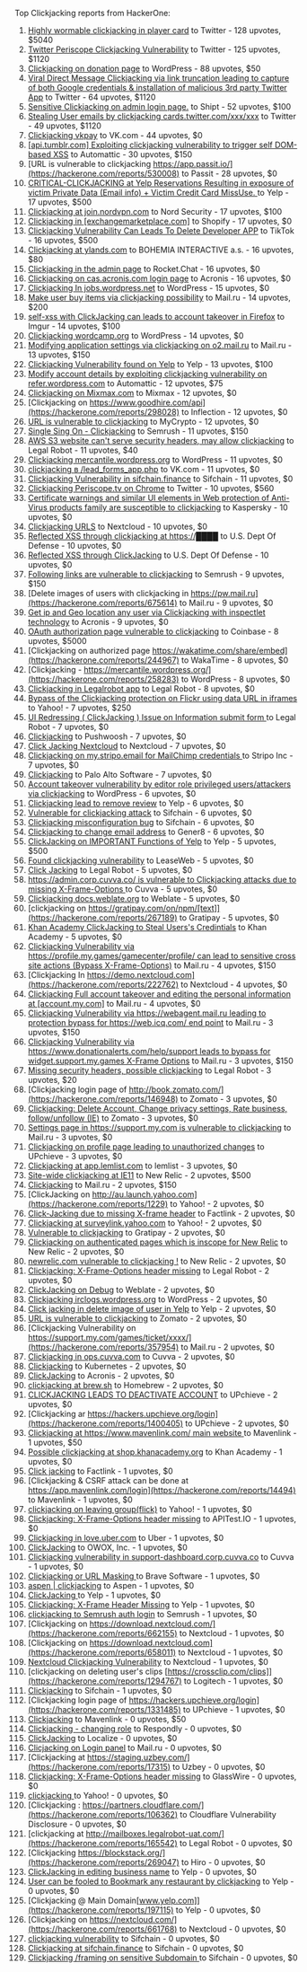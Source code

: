 Top Clickjacking reports from HackerOne:

1. [Highly wormable clickjacking in player card](https://hackerone.com/reports/85624) to Twitter - 128 upvotes, $5040
2. [Twitter Periscope Clickjacking Vulnerability](https://hackerone.com/reports/591432) to Twitter - 125 upvotes, $1120
3. [Clickjacking on donation page](https://hackerone.com/reports/921709) to WordPress - 88 upvotes, $50
4. [Viral Direct Message Clickjacking via link truncation leading to capture of both Google credentials & installation of malicious 3rd party Twitter App](https://hackerone.com/reports/643274) to Twitter - 64 upvotes, $1120
5. [Sensitive Clickjacking on admin login page.](https://hackerone.com/reports/389145) to Shipt - 52 upvotes, $100
6. [Stealing User emails by clickjacking cards.twitter.com/xxx/xxx](https://hackerone.com/reports/154963) to Twitter - 49 upvotes, $1120
7. [Clickjacking vkpay](https://hackerone.com/reports/374817) to VK.com - 44 upvotes, $0
8. [[api.tumblr.com] Exploiting clickjacking vulnerability to trigger self DOM-based XSS](https://hackerone.com/reports/953579) to Automattic - 30 upvotes, $150
9. [URL is vulnerable to clickjacking  https://app.passit.io/](https://hackerone.com/reports/530008) to Passit - 28 upvotes, $0
10. [CRITICAL-CLICKJACKING at Yelp Reservations Resulting in exposure of victim Private Data (Email info) + Victim Credit Card MissUse. ](https://hackerone.com/reports/355859) to Yelp - 17 upvotes, $500
11. [Clickjacking at join.nordvpn.com](https://hackerone.com/reports/765955) to Nord Security - 17 upvotes, $100
12. [Clickjacking in [exchangemarketplace.com]](https://hackerone.com/reports/658217) to Shopify - 17 upvotes, $0
13. [Clickjacking Vulnerability Can Leads To Delete Developer APP](https://hackerone.com/reports/1416612) to TikTok - 16 upvotes, $500
14. [Clickjacking at ylands.com](https://hackerone.com/reports/405342) to BOHEMIA INTERACTIVE a.s. - 16 upvotes, $80
15. [Clickjacking in the admin page](https://hackerone.com/reports/728004) to Rocket.Chat - 16 upvotes, $0
16. [Clickjacking on cas.acronis.com login page](https://hackerone.com/reports/971234) to Acronis - 16 upvotes, $0
17. [Clickjacking In jobs.wordpress.net](https://hackerone.com/reports/223024) to WordPress - 15 upvotes, $0
18. [Make user buy items via clickjacking possibility](https://hackerone.com/reports/471967) to Mail.ru - 14 upvotes, $200
19. [self-xss with ClickJacking can leads to account takeover in Firefox](https://hackerone.com/reports/892289) to Imgur - 14 upvotes, $100
20. [Clickjacking wordcamp.org](https://hackerone.com/reports/230581) to WordPress - 14 upvotes, $0
21. [Modifying application settings via clickjacking on o2.mail.ru](https://hackerone.com/reports/355774) to Mail.ru - 13 upvotes, $150
22. [Clickjacking Vulnerability found on Yelp](https://hackerone.com/reports/214087) to Yelp - 13 upvotes, $100
23. [Modify account details by exploiting clickjacking vulnerability on refer.wordpress.com](https://hackerone.com/reports/765355) to Automattic - 12 upvotes, $75
24. [Clickjacking on Mixmax.com](https://hackerone.com/reports/234713) to Mixmax - 12 upvotes, $0
25. [Clickjacking on https://www.goodhire.com/api](https://hackerone.com/reports/298028) to Inflection - 12 upvotes, $0
26. [URL is vulnerable to clickjacking](https://hackerone.com/reports/712376) to MyCrypto - 12 upvotes, $0
27. [Single Sing On - Clickjacking](https://hackerone.com/reports/299009) to Semrush - 11 upvotes, $150
28. [AWS S3 website can't serve security headers, may allow clickjacking](https://hackerone.com/reports/149572) to Legal Robot - 11 upvotes, $40
29. [Clickjacking mercantile.wordpress.org](https://hackerone.com/reports/264125) to WordPress - 11 upvotes, $0
30. [clickjacking в /lead_forms_app.php](https://hackerone.com/reports/294334) to VK.com - 11 upvotes, $0
31. [Clickjacking Vulnerability in sifchain.finance](https://hackerone.com/reports/1185949) to Sifchain - 11 upvotes, $0
32. [Clickjacking Periscope.tv on Chrome](https://hackerone.com/reports/198622) to Twitter - 10 upvotes, $560
33. [Certificate warnings and similar UI elements in Web protection of Anti-Virus products family are susceptible to clickjacking](https://hackerone.com/reports/463695) to Kaspersky - 10 upvotes, $0
34. [Clickjacking URLS](https://hackerone.com/reports/1039805) to Nextcloud - 10 upvotes, $0
35. [Reflected XSS through clickjacking at https://████](https://hackerone.com/reports/1149144) to U.S. Dept Of Defense - 10 upvotes, $0
36. [Reflected XSS through ClickJacking](https://hackerone.com/reports/1171403) to U.S. Dept Of Defense - 10 upvotes, $0
37. [Following links are vulnerable to clickjacking](https://hackerone.com/reports/289246) to Semrush - 9 upvotes, $150
38. [Delete images of users  with clickjacking in https://pw.mail.ru](https://hackerone.com/reports/675614) to Mail.ru - 9 upvotes, $0
39. [Get ip and Geo location any user via Clickjacking with inspectlet technology](https://hackerone.com/reports/998555) to Acronis - 9 upvotes, $0
40. [OAuth authorization page vulnerable to clickjacking](https://hackerone.com/reports/65825) to Coinbase - 8 upvotes, $5000
41. [Clickjacking on authorized page https://wakatime.com/share/embed](https://hackerone.com/reports/244967) to WakaTime - 8 upvotes, $0
42. [Clickjacking - https://mercantile.wordpress.org/](https://hackerone.com/reports/258283) to WordPress - 8 upvotes, $0
43. [Clickjacking in Legalrobot app](https://hackerone.com/reports/270454) to Legal Robot - 8 upvotes, $0
44. [Bypass of the Clickjacking protection on Flickr using data URL in iframes](https://hackerone.com/reports/7264) to Yahoo! - 7 upvotes, $250
45. [UI Redressing ( ClickJacking ) Issue on Information submit form ](https://hackerone.com/reports/163753) to Legal Robot - 7 upvotes, $0
46. [Clickjacking](https://hackerone.com/reports/200419) to Pushwoosh - 7 upvotes, $0
47. [Click Jacking Nextcloud](https://hackerone.com/reports/347782) to Nextcloud - 7 upvotes, $0
48. [Clickjacking on my.stripo.email for MailChimp credentials ](https://hackerone.com/reports/737625) to Stripo Inc - 7 upvotes, $0
49. [ Clickjacking](https://hackerone.com/reports/688546) to Palo Alto Software - 7 upvotes, $0
50. [Account takeover vulnerability by editor role privileged users/attackers via clickjacking](https://hackerone.com/reports/388254) to WordPress - 6 upvotes, $0
51. [Clickjacking lead to remove review](https://hackerone.com/reports/965141) to Yelp - 6 upvotes, $0
52. [Vulnerable for clickjacking attack](https://hackerone.com/reports/1188639) to Sifchain - 6 upvotes, $0
53. [Clickjacking misconfiguration bug](https://hackerone.com/reports/1176104) to Sifchain - 6 upvotes, $0
54. [Clickjacking to change email address](https://hackerone.com/reports/783191) to Gener8 - 6 upvotes, $0
55. [ClickJacking on IMPORTANT Functions of Yelp](https://hackerone.com/reports/305128) to Yelp - 5 upvotes, $500
56. [Found clickjacking vulnerability](https://hackerone.com/reports/119828) to LeaseWeb - 5 upvotes, $0
57. [Click Jacking](https://hackerone.com/reports/163888) to Legal Robot - 5 upvotes, $0
58. [https://admin.corp.cuvva.co/ is vulnerable to Clickjacking attacks due to missing X-Frame-Options ](https://hackerone.com/reports/231434) to Cuvva - 5 upvotes, $0
59. [Clickjacking docs.weblate.org](https://hackerone.com/reports/223391) to Weblate - 5 upvotes, $0
60. [clickjacking on https://gratipay.com/on/npm/[text]](https://hackerone.com/reports/267189) to Gratipay - 5 upvotes, $0
61. [Khan Academy ClickJacking to Steal Users's Credintials](https://hackerone.com/reports/639682) to Khan Academy - 5 upvotes, $0
62. [Clickjacking Vulnerability via https://profile.my.games/gamecenter/profile/ can lead to sensitive cross site actions (Bypass X-Frame-Options)](https://hackerone.com/reports/974090) to Mail.ru - 4 upvotes, $150
63. [Clickjacking In https://demo.nextcloud.com](https://hackerone.com/reports/222762) to Nextcloud - 4 upvotes, $0
64. [Clickjacking Full account takeover and editing the personal information at [account.my.com]](https://hackerone.com/reports/261652) to Mail.ru - 4 upvotes, $0
65. [Clickjacking Vulnerability via https://webagent.mail.ru leading to protection bypass for https://web.icq.com/ end point](https://hackerone.com/reports/918923) to Mail.ru - 3 upvotes, $150
66. [Clickjacking Vulnerability via https://www.donationalerts.com/help/support leads to bypass for widget.support.my.games X-Frame Options](https://hackerone.com/reports/1027192) to Mail.ru - 3 upvotes, $150
67. [Missing security headers, possible clickjacking](https://hackerone.com/reports/64645) to Legal Robot - 3 upvotes, $20
68. [Clickjacking login page of http://book.zomato.com/](https://hackerone.com/reports/146948) to Zomato - 3 upvotes, $0
69. [Clickjacking: Delete Account, Change privacy settings, Rate business, follow/unfollow (IE)](https://hackerone.com/reports/338569) to Zomato - 3 upvotes, $0
70. [Settings page in https://support.my.com is vulnerable to clickjacking](https://hackerone.com/reports/667400) to Mail.ru - 3 upvotes, $0
71. [Clickjacking on profile page leading to unauthorized changes](https://hackerone.com/reports/1198907) to UPchieve - 3 upvotes, $0
72. [Clickjacking at  app.lemlist.com](https://hackerone.com/reports/1574017) to lemlist - 3 upvotes, $0
73. [Site-wide clickjacking at IE11](https://hackerone.com/reports/614947) to New Relic - 2 upvotes, $500
74. [Clickjacking](https://hackerone.com/reports/8724) to Mail.ru - 2 upvotes, $150
75. [ClickJacking on http://au.launch.yahoo.com](https://hackerone.com/reports/1229) to Yahoo! - 2 upvotes, $0
76. [Click-Jacking due to missing X-frame header](https://hackerone.com/reports/17664) to Factlink - 2 upvotes, $0
77. [Clickjacking at surveylink.yahoo.com](https://hackerone.com/reports/3578) to Yahoo! - 2 upvotes, $0
78. [Vulnerable to clickjacking](https://hackerone.com/reports/123782) to Gratipay - 2 upvotes, $0
79. [Clickjacking on authenticated pages which is inscope for New Relic](https://hackerone.com/reports/128645) to New Relic - 2 upvotes, $0
80. [newrelic.com vulnerable to clickjacking !](https://hackerone.com/reports/123126) to New Relic - 2 upvotes, $0
81. [Clickjacking: X-Frame-Options header missing](https://hackerone.com/reports/163646) to Legal Robot - 2 upvotes, $0
82. [ClickJacking on Debug](https://hackerone.com/reports/225555) to Weblate - 2 upvotes, $0
83. [Clickjacking irclogs.wordpress.org](https://hackerone.com/reports/267075) to WordPress - 2 upvotes, $0
84. [Click jacking in delete image of user in Yelp](https://hackerone.com/reports/201848) to Yelp - 2 upvotes, $0
85. [URL is vulnerable to clickjacking](https://hackerone.com/reports/337219) to Zomato - 2 upvotes, $0
86. [Clickjacking Vulnerability on https://support.my.com/games/ticket/xxxx/](https://hackerone.com/reports/357954) to Mail.ru - 2 upvotes, $0
87. [Clickjacking in ops.cuvva.com](https://hackerone.com/reports/583624) to Cuvva - 2 upvotes, $0
88. [Clickjacking](https://hackerone.com/reports/832593) to Kubernetes - 2 upvotes, $0
89. [ClickJacking](https://hackerone.com/reports/947690) to Acronis - 2 upvotes, $0
90. [clickjacking at  brew.sh](https://hackerone.com/reports/1245972) to Homebrew - 2 upvotes, $0
91. [CLICKJACKING LEADS TO DEACTIVATE ACCOUNT](https://hackerone.com/reports/1301113) to UPchieve - 2 upvotes, $0
92. [Clickjacking ar https://hackers.upchieve.org/login](https://hackerone.com/reports/1400405) to UPchieve - 2 upvotes, $0
93. [Clickjacking at https://www.mavenlink.com/ main website ](https://hackerone.com/reports/14631) to Mavenlink - 1 upvotes, $50
94. [Possible clickjacking at shop.khanacademy.org](https://hackerone.com/reports/6370) to Khan Academy - 1 upvotes, $0
95. [Click jacking](https://hackerone.com/reports/13550) to Factlink - 1 upvotes, $0
96. [Clickjacking & CSRF attack can be done at https://app.mavenlink.com/login](https://hackerone.com/reports/14494) to Mavenlink - 1 upvotes, $0
97. [clickjacking on leaving group(flick)](https://hackerone.com/reports/7745) to Yahoo! - 1 upvotes, $0
98. [Clickjacking: X-Frame-Options header missing](https://hackerone.com/reports/129650) to APITest.IO - 1 upvotes, $0
99. [Clickjacking in love.uber.com](https://hackerone.com/reports/137152) to Uber - 1 upvotes, $0
100. [ClickJacking](https://hackerone.com/reports/183127) to OWOX, Inc. - 1 upvotes, $0
101. [Clickjacking vulnerability in support-dashboard.corp.cuvva.co](https://hackerone.com/reports/231694) to Cuvva - 1 upvotes, $0
102. [Clickjacking or URL Masking ](https://hackerone.com/reports/204198) to Brave Software - 1 upvotes, $0
103. [aspen | clickjacking](https://hackerone.com/reports/272387) to Aspen - 1 upvotes, $0
104. [ClickJacking ](https://hackerone.com/reports/179839) to Yelp - 1 upvotes, $0
105. [Clickjacking: X-Frame Header Missing](https://hackerone.com/reports/168358) to Yelp - 1 upvotes, $0
106. [clickjacking to Semrush auth login](https://hackerone.com/reports/318295) to Semrush - 1 upvotes, $0
107. [Clickjacking on https://download.nextcloud.com/](https://hackerone.com/reports/662155) to Nextcloud - 1 upvotes, $0
108. [Clickjacking on https://download.nextcloud.com](https://hackerone.com/reports/658011) to Nextcloud - 1 upvotes, $0
109. [Nextcloud Clickjacking Vulnerability](https://hackerone.com/reports/710996) to Nextcloud - 1 upvotes, $0
110. [clickjacking on deleting user's clips [https://crossclip.com/clips]](https://hackerone.com/reports/1294767) to Logitech - 1 upvotes, $0
111. [Clickjacking](https://hackerone.com/reports/1206138) to Sifchain - 1 upvotes, $0
112. [Clickjacking login page of https://hackers.upchieve.org/login](https://hackerone.com/reports/1331485) to UPchieve - 1 upvotes, $0
113. [Clickjacking](https://hackerone.com/reports/21110) to Mavenlink - 0 upvotes, $50
114. [Clickjacking - changing role](https://hackerone.com/reports/7924) to Respondly - 0 upvotes, $0
115. [ClickJacking](https://hackerone.com/reports/7862) to Localize - 0 upvotes, $0
116. [Clicjacking on Login panel](https://hackerone.com/reports/8459) to Mail.ru - 0 upvotes, $0
117. [Clickjacking at https://staging.uzbey.com/](https://hackerone.com/reports/17315) to Uzbey - 0 upvotes, $0
118. [Clickjacking: X-Frame-Options header missing](https://hackerone.com/reports/27594) to GlassWire - 0 upvotes, $0
119. [clickjacking ](https://hackerone.com/reports/1207) to Yahoo! - 0 upvotes, $0
120. [Clickjacking : https://partners.cloudflare.com/](https://hackerone.com/reports/106362) to Cloudflare Vulnerability Disclosure - 0 upvotes, $0
121. [clickjacking at http://mailboxes.legalrobot-uat.com/](https://hackerone.com/reports/165542) to Legal Robot - 0 upvotes, $0
122. [Clickjacking https://blockstack.org/](https://hackerone.com/reports/269047) to Hiro - 0 upvotes, $0
123. [ClickJacking in editing business name](https://hackerone.com/reports/227837) to Yelp - 0 upvotes, $0
124. [User can be fooled to Bookmark any restaurant by clickjacking](https://hackerone.com/reports/228295) to Yelp - 0 upvotes, $0
125. [Clickjacking @ Main Domain[www.yelp.com]](https://hackerone.com/reports/197115) to Yelp - 0 upvotes, $0
126. [Clickjacking on https://nextcloud.com/](https://hackerone.com/reports/661768) to Nextcloud - 0 upvotes, $0
127. [clickjacking vulnerability](https://hackerone.com/reports/1199904) to Sifchain - 0 upvotes, $0
128. [	 Clickjacking at sifchain.finance](https://hackerone.com/reports/1212595) to Sifchain - 0 upvotes, $0
129. [Clickjacking /framing on sensitive Subdomain ](https://hackerone.com/reports/1195209) to Sifchain - 0 upvotes, $0
